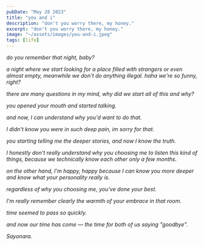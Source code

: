 ```yaml
---
pubDate: "May 28 2023"
title: "you and i"
description: "don't you worry there, my honey."
excerpt: "don't you worry there, my honey."
image: "~/assets/images/you-and-i.jpeg"
tags: [life]
---
```


<i>
do you remember that night, baby?

a night where we start looking for a place filled with strangers or even almost empty, meanwhile we don't do anything illegal.
haha we're so funny, right?

there are many questions in my mind, why did we start all of this and why?

you opened your mouth and started talking.

and now, I can understand why you'd want to do that.

I didn't know you were in such deep pain, im sorry for that.

you starting telling me the deeper stories, and now I know the truth.

I honestly don't really understand why you choosing me to listen this kind of things, because we technically know each other only a few months.

on the other hand, I'm happy, happy because I can know you more deeper and know what your personality really is.

regardless of why you choosing me, you've done your best.

I'm really remember clearly the warmth of your embrace in that room.

time seemed to pass so quickly.

and now our time has come — the time for both of us saying "goodbye".

Sayonara.
</i>